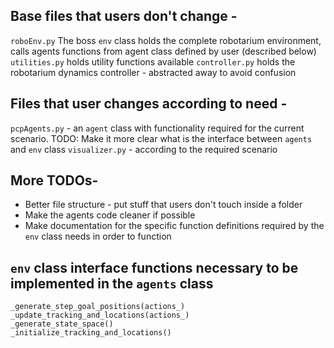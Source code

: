 ## Base files that users don't change - 

`roboEnv.py`  The boss `env` class holds the complete robotarium environment, calls agents functions from agent class defined by user (described below)
`utilities.py` holds utility functions available
`controller.py` holds the robotarium dynamics controller - abstracted away to avoid confusion

## Files that user changes according to need - 
`pcpAgents.py` - an `agent` class with functionality required for the current scenario. TODO: Make it more clear what is the interface between `agents` and `env` class
`visualizer.py` - according to the required scenario

## More TODOs-
- Better file structure - put stuff that users don't touch inside a folder
- Make the agents code cleaner if possible
- Make documentation for the specific function definitions required by the `env` class needs in order to function

## `env` class interface functions necessary to be implemented in the `agents` class

```
_generate_step_goal_positions(actions_)
_update_tracking_and_locations(actions_)
_generate_state_space()
_initialize_tracking_and_locations()
```
